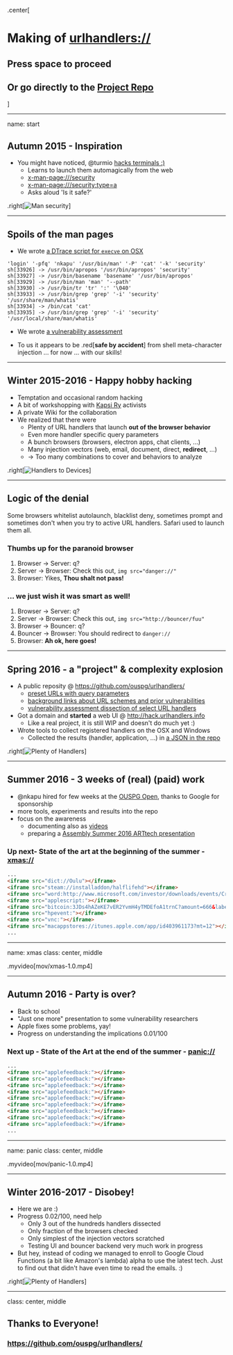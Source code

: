 <!-- markdownlint-disable MD026 MD041 -->

.center[

# Making of [urlhandlers://](#start)

## Press space to proceed

## Or go directly to the [Project Repo](https://github.com/ouspg/urlhandlers)

]

---

name: start

## Autumn 2015 - Inspiration

* You might have noticed, @turmio [hacks terminals :)](http://www.crashterminal.org)
  * Learns to launch them automagically from the web
  * [x-man-page:///security](x-man-page:///security)
  * [x-man-page:///security;type=a](x-man-page:///security;type=a)
  * Asks aloud 'Is it safe?'

.right[![Man security](img/manpages.png)]

---

## Spoils of the man pages

* We wrote [a DTrace script for `execve` on OSX](https://github.com/ouspg/urlhandlers/blob/master/osx/execve.d)

<!-- markdownlint-disable MD013 -->

```console
'login' '-pfq' 'nkapu' '/usr/bin/man' '-P' 'cat' '-k' 'security'
sh[33926] -> /usr/bin/apropos '/usr/bin/apropos' 'security'
sh[33927] -> /usr/bin/basename 'basename' '/usr/bin/apropos'
sh[33929] -> /usr/bin/man 'man' '--path'
sh[33930] -> /usr/bin/tr 'tr' ':' '\040'
sh[33933] -> /usr/bin/grep 'grep' '-i' 'security' '/usr/share/man/whatis'
sh[33934] -> /bin/cat 'cat'
sh[33935] -> /usr/bin/grep 'grep' '-i' 'security' '/usr/local/share/man/whatis'
```

<!-- markdownlint-enable MD013 -->

* We wrote [a vulnerability assessment](https://github.com/ouspg/urlhandlers/blob/master/cases/x-man-page.md)

* To us it appears to be .red[**safe by accident**]
  from shell meta-character injection ... for now ... with our skills!

---

## Winter 2015-2016 - Happy hobby hacking

* Temptation and occasional random hacking
* A bit of workshopping with [Kapsi Ry](https://www.kapsi.fi) activists
* A private Wiki for the collaboration
* We realized that there were
  * Plenty of URL handlers that launch **out of the browser behavior**
  * Even more handler specific query parameters
  * A bunch browsers (browsers, electron apps, chat clients, ...)
  * Many injection vectors (web, email, document, direct, **redirect**, ...)
  * -> Too many combinations to cover and behaviors to analyze

.right[![Handlers to Devices](img/devices.png)]

---

## Logic of the denial

Some browsers whitelist autolaunch, blacklist deny, sometimes prompt
and sometimes don't when you try to active URL handlers. Safari used
to launch them all.

### Thumbs up for the paranoid browser

1. Browser -> Server: q?
1. Server -> Browser: Check this out, `img src="danger://"`
1. Browser: Yikes, **Thou shalt not pass!**

### ... we just wish it was smart as well!

1. Browser -> Server: q?
1. Server -> Browser: Check this out, `img src="http://bouncer/fuu"`
1. Browser -> Bouncer: q?
1. Bouncer -> Browser: You should redirect to `danger://`
1. Browser: **Ah ok, here goes!**

---

## Spring 2016 - a "project" & complexity explosion

* A public reposity @ <https://github.com/ouspg/urlhandlers/>
  * [preset URLs with query parameters](https://github.com/ouspg/urlhandlers/blob/master/web/db/handlerpresets.json)
  * [background links about URL schemes and prior vulnerabilities](https://github.com/ouspg/urlhandlers/blob/master/web/db/handlerurls.json)
  * [vulnerability assessment dissection of select URL handlers](https://github.com/ouspg/urlhandlers/tree/master/cases)
* Got a domain and **started** a web UI @ <http://hack.urlhandlers.info>
  * Like a real project, it is still WIP and doesn't do much yet :)
* Wrote tools to collect registered handlers on the OSX and Windows
  * Collected the results (handler, application, ...) in [a JSON in the repo](https://github.com/ouspg/urlhandlers/blob/master/web/db/handlerinfo.json)

.right[![Plenty of Handlers](img/handlers.png)]

---

## Summer 2016 - 3 weeks of (real) (paid) work

* @nkapu hired for few weeks at the [OUSPG Open](https://github.com/ouspg/ouspg-open/),
  thanks to Google for sponsorship
* more tools, experiments and results into the repo
* focus on the awareness
  * documenting also as [videos](https://www.youtube.com/channel/UChoH-hBnBp_cS_awaOEtT_A)
  * preparing a [Assembly Summer 2016 ARTtech presentation](http://hack.urlhandlers.info/assembly/)

### Up next- State of the art at the beginning of the summer - [xmas://](#xmas)

```html
...
<iframe src="dict://Oulu"></iframe>
<iframe src="steam://installaddon/halflifehd"></iframe>
<iframe src="word:http://www.microsoft.com/investor/downloads/events/CreditSuisseReller.docx"></iframe>
<iframe src="applescript:"></iframe>
<iframe src="bitcoin:3JDs4hAZeKE7vER2YvmH4yTMDEfoA1trnC?amount=666&label=bitcoin&message=prevails"></iframe>
<iframe src="hpevent:"></iframe>
<iframe src="vnc:"></iframe>
<iframe src="macappstores://itunes.apple.com/app/id403961173?mt=12"></iframe>
...
```

---

name: xmas
class: center, middle

.myvideo[mov/xmas-1.0.mp4]

---

## Autumn 2016 - Party is over?

* Back to school
* "Just one more" presentation to some vulnerability researchers
* Apple fixes some problems, yay!
* Progress on understanding the implications 0.01/100

### Next up - State of the Art at the end of the summer - [panic://](#panic)

```html
...
<iframe src="applefeedback:"></iframe>
<iframe src="applefeedback:"></iframe>
<iframe src="applefeedback:"></iframe>
<iframe src="applefeedback:"></iframe>
<iframe src="applefeedback:"></iframe>
<iframe src="applefeedback:"></iframe>
<iframe src="applefeedback:"></iframe>
<iframe src="applefeedback:"></iframe>
<iframe src="applefeedback:"></iframe>
...
```

---

name: panic
class: center, middle

.myvideo[mov/panic-1.0.mp4]

---

## Winter 2016-2017 - Disobey!

* Here we are :)
* Progress 0.02/100, need help
  * Only 3 out of the hundreds handlers dissected
  * Only fraction of the browsers checked
  * Only simplest of the injection vectors scratched
  * Testing UI and bouncer backend very much work in progress
* But hey, instead of coding we managed to enroll to Google Cloud Functions
  (a bit like Amazon's lambda) alpha to use the latest tech.
  Just to find out that didn't have even time to read the emails. :)

.right[![Plenty of Handlers](img/googlemails.png)]

---

class: center, middle

## Thanks to Everyone!

### <https://github.com/ouspg/urlhandlers/>

